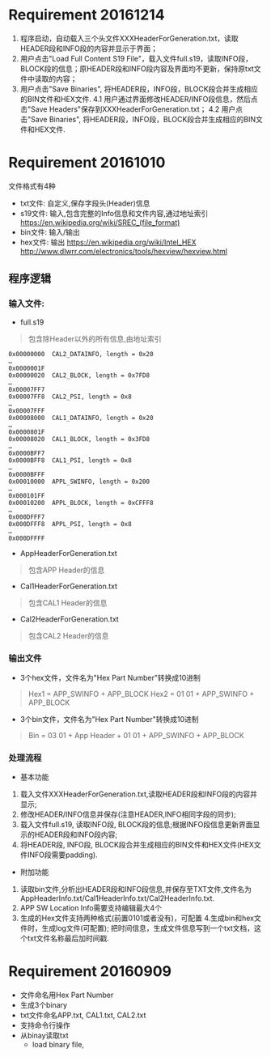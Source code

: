 
# Requirement 20161214

1. 程序启动，自动载入三个头文件XXXHeaderForGeneration.txt，读取HEADER段和INFO段的内容并显示于界面；
2. 用户点击"Load Full Content S19 File"，载入文件full.s19，读取INFO段， BLOCK段的信息；原HEADER段和INFO段内容及界面均不更新，保持原txt文件中读取的内容；
3. 用户点击"Save Binaries", 将HEADER段，INFO段，BLOCK段合并生成相应的BIN文件和HEX文件.
4.1 用户通过界面修改HEADER/INFO段信息，然后点击"Save Headers"保存到XXXHeaderForGeneration.txt；
4.2 用户点击"Save Binaries", 将HEADER段，INFO段，BLOCK段合并生成相应的BIN文件和HEX文件.

# Requirement 20161010

文件格式有4种
- txt文件:    自定义,保存字段头(Header)信息
- s19文件:    输入,包含完整的Info信息和文件内容,通过地址索引
https://en.wikipedia.org/wiki/SREC_(file_format)
- bin文件:    输入/输出
- hex文件:    输出
https://en.wikipedia.org/wiki/Intel_HEX
http://www.dlwrr.com/electronics/tools/hexview/hexview.html

## 程序逻辑

### 输入文件:
- full.s19
> 包含除Header以外的所有信息,由地址索引
```
0x00000000  CAL2_DATAINFO, length = 0x20
…   
0x0000001F  
0x00000020  CAL2_BLOCK, length = 0x7FD8   
…   
0x00007FF7  
0x00007FF8  CAL2_PSI, length = 0x8               
…   
0x00007FFF  
0x00008000  CAL1_DATAINFO, length = 0x20
…   
0x0000801F  
0x00008020  CAL1_BLOCK, length = 0x3FD8   
…   
0x0000BFF7  
0x0000BFF8  CAL1_PSI, length = 0x8               
…   
0x0000BFFF  
0x00010000  APPL_SWINFO, length = 0x200
…   
0x000101FF  
0x00010200  APPL_BLOCK, length = 0xCFFF8 
…   
0x000DFFF7  
0x000DFFF8  APPL_PSI, length = 0x8               
…   
0x000DFFFF  
```

- AppHeaderForGeneration.txt
> 包含APP Header的信息

- Cal1HeaderForGeneration.txt
> 包含CAL1 Header的信息

- Cal2HeaderForGeneration.txt
> 包含CAL2 Header的信息

### 输出文件

- 3个hex文件，文件名为"Hex Part Number"转换成10进制
> Hex1 = APP_SWINFO + APP_BLOCK
> Hex2 = 01 01 + APP_SWINFO + APP_BLOCK

- 3个bin文件，文件名为"Hex Part Number"转换成10进制
> Bin = 03 01 + App Header + 01 01 + APP_SWINFO + APP_BLOCK

### 处理流程

- 基本功能
1. 载入文件XXXHeaderForGeneration.txt,读取HEADER段和INFO段的内容并显示;
2. 修改HEADER/INFO信息并保存(注意HEADER,INFO相同字段的同步);
3. 载入文件full.s19, 读取INFO段, BLOCK段的信息;根据INFO段信息更新界面显示的HEADER段和INFO段内容;
4. 将HEADER段, INFO段, BLOCK段合并生成相应的BIN文件和HEX文件(HEX文件INFO段需要padding).

- 附加功能
1. 读取bin文件,分析出HEADER段和INFO段信息,并保存至TXT文件,文件名为AppHeaderInfo.txt/Cal1HeaderInfo.txt/Cal2HeaderInfo.txt.
2. APP SW Location Info需要支持编辑最大4个
3. 生成的Hex文件支持两种格式(前置0101或者没有)，可配置
4.生成bin和hex文件时，生成log文件(可配置); 把时间信息，生成文件信息写到一个txt文档，这个txt文件名称最后加时间戳.

# Requirement 20160909

- 文件命名用Hex Part Number
- 生成3个binary
- txt文件命名APP.txt, CAL1.txt, CAL2.txt
- 支持命令行操作
- 从binay读取txt
    + load binary file, 

